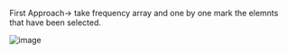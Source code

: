 First Approach-> take frequency array and one by one mark the elemnts that have been selected.

![image](https://user-images.githubusercontent.com/97017655/198837294-a54f9aa7-8592-482c-b441-a72072d4848b.png)
